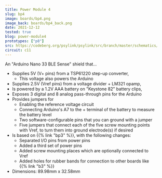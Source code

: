```yaml
---
title: Power Module 4
slug: bp4
image: boards/bp4.png
image_back: boards/bp4_back.png
date: 2021-12-12
tested: true
blog: power-module4
prototypes: ["p8"]
src: https://codeberg.org/psylink/psylink/src/branch/master/schematics/circuit11.kicad_pcb
circuit: c11
---
```


An "Arduino Nano 33 BLE Sense" shield that...

- Supplies 5V (V+ pins) from a TSP61220 step-up converter,
    - This voltage also powers the Arduino
- Supplies 2.5V (Vref pins) from a voltage divider + LM321 opamp,
- Is powered by a 1.2V AAA battery on "Keystone 82" battery clips,
- Exposes 3 digital and 8 analog pass-through pins for the Arduino
- Provides jumpers for
    - Enabling the reference voltage circuit
    - Connecting Arduino's A7 to the + terminal of the battery to measure the
      battery level
    - Two software-configurable pins that you can ground with a jumper
    - Five jumpers that connect each of the five screw mounting points with
      Vref, to turn them into ground electrode(s) if desired
- Is based on {{% link "bp3" %}}, with the following changes:
    - Separated I/O pins from power pins
    - Added a third set of power pins
    - Added screw mounting places which are optionally connected to Vref
    - Added holes for rubber bands for connection to other boards like {{% link "b3" %}}
- Dimensions: 89.98mm x 32.58mm
